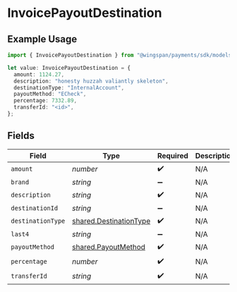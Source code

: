 # InvoicePayoutDestination

## Example Usage

```typescript
import { InvoicePayoutDestination } from "@wingspan/payments/sdk/models/shared";

let value: InvoicePayoutDestination = {
  amount: 1124.27,
  description: "honesty huzzah valiantly skeleton",
  destinationType: "InternalAccount",
  payoutMethod: "ECheck",
  percentage: 7332.89,
  transferId: "<id>",
};
```

## Fields

| Field                                                                   | Type                                                                    | Required                                                                | Description                                                             |
| ----------------------------------------------------------------------- | ----------------------------------------------------------------------- | ----------------------------------------------------------------------- | ----------------------------------------------------------------------- |
| `amount`                                                                | *number*                                                                | :heavy_check_mark:                                                      | N/A                                                                     |
| `brand`                                                                 | *string*                                                                | :heavy_minus_sign:                                                      | N/A                                                                     |
| `description`                                                           | *string*                                                                | :heavy_check_mark:                                                      | N/A                                                                     |
| `destinationId`                                                         | *string*                                                                | :heavy_minus_sign:                                                      | N/A                                                                     |
| `destinationType`                                                       | [shared.DestinationType](../../../sdk/models/shared/destinationtype.md) | :heavy_check_mark:                                                      | N/A                                                                     |
| `last4`                                                                 | *string*                                                                | :heavy_minus_sign:                                                      | N/A                                                                     |
| `payoutMethod`                                                          | [shared.PayoutMethod](../../../sdk/models/shared/payoutmethod.md)       | :heavy_check_mark:                                                      | N/A                                                                     |
| `percentage`                                                            | *number*                                                                | :heavy_check_mark:                                                      | N/A                                                                     |
| `transferId`                                                            | *string*                                                                | :heavy_check_mark:                                                      | N/A                                                                     |
